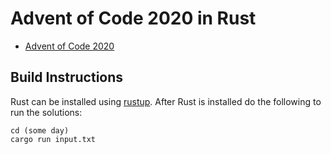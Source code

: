 # Advent of Code 2020 in Rust

- [Advent of Code 2020](https://adventofcode.com/2020)

## Build Instructions

Rust can be installed using [rustup](https://www.rust-lang.org/tools/install). After Rust is installed do the following to run the solutions:

```
cd (some day)
cargo run input.txt
```

